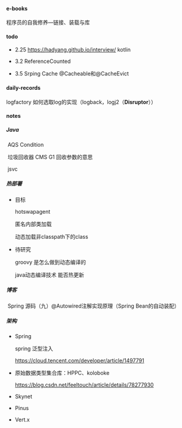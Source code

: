 #### e-books

程序员的自我修养—链接、装载与库



#### todo

- 2.25
  https://hadyang.github.io/interview/
  kotlin

- 3.2
  ReferenceCounted

- 3.5
  Srping Cache @Cacheable和@CacheEvict

  



#### daily-records

logfactory 如何选取log的实现（logback，logj2（**Disruptor**））



#### notes

##### Java

​	AQS Condition

​	垃圾回收器 CMS G1 回收参数的意思

​	jsvc



##### 热部署

- 目标

  hotswapagent

  匿名内部类加载

  动态加载非classpath下的class

- 待研究

  groovy 是怎么做到动态编译的

  java动态编译技术 能否热更新



##### 博客

​	Spring 源码（九）@Autowired注解实现原理（Spring Bean的自动装配）



##### 架构

- Spring

  spring 泛型注入

  https://cloud.tencent.com/developer/article/1497791

- 原始数据类型集合库：HPPC、koloboke

  https://blog.csdn.net/feeltouch/article/details/78277930

- Skynet

- Pinus

- Vert.x